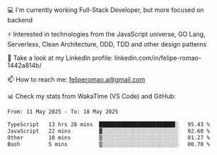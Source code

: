 💻 I'm currently working Full-Stack Developer, but more focused on backend

⚡ Interested in technologies from the JavaScript universe, GO Lang, Serverless, Clean Architecture, DDD, TDD and other design patterns

👥 Take a look at my LinkedIn profile: linkedin.com/in/felipe-romao-1442a814b/

📫 How to reach me: feliperomao.a@gmail.com

📊 Check my stats from WakaTime (VS Code) and GitHub:

<!--START_SECTION:waka-->

```txt
From: 11 May 2025 - To: 18 May 2025

TypeScript   13 hrs 28 mins  ████████████████████████░   95.43 %
JavaScript   22 mins         ▓░░░░░░░░░░░░░░░░░░░░░░░░   02.60 %
Other        10 mins         ▒░░░░░░░░░░░░░░░░░░░░░░░░   01.27 %
Bash         5 mins          ▒░░░░░░░░░░░░░░░░░░░░░░░░   00.70 %
```

<!--END_SECTION:waka-->
